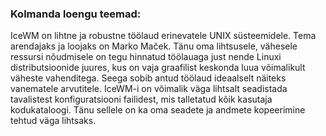 
### Kolmanda loengu teemad:

IceWM on lihtne ja robustne töölaud erinevatele UNIX süsteemidele. Tema arendajaks ja loojaks on Marko Maček. Tänu oma lihtsusele, vähesele ressursi nõudmisele on tegu hinnatud töölauaga just nende Linuxi distributsioonide juures, kus on vaja graafilist keskonda luua võimalikult väheste vahenditega. Seega sobib antud töölaud ideaalselt näiteks vanematele arvutitele. IceWM-i on võimalik väga lihtsalt seadistada tavalistest konfiguratsiooni failidest, mis talletatud kõik kasutaja kodukataloogi. Tänu sellele on ka oma seadete ja andmete kopeerimine tehtud väga lihtsaks.
